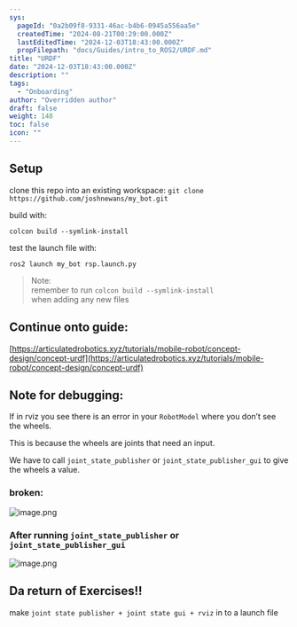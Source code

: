 ```yaml
---
sys:
  pageId: "0a2b09f8-9331-46ac-b4b6-0945a556aa5e"
  createdTime: "2024-08-21T00:29:00.000Z"
  lastEditedTime: "2024-12-03T18:43:00.000Z"
  propFilepath: "docs/Guides/intro_to_ROS2/URDF.md"
title: "URDF"
date: "2024-12-03T18:43:00.000Z"
description: ""
tags:
  - "Onboarding"
author: "Overridden author"
draft: false
weight: 148
toc: false
icon: ""
---
```


## Setup

clone this repo into an existing workspace:
`git clone https://github.com/joshnewans/my_bot.git`

build with:

`colcon build --symlink-install`

test the launch file with:

`ros2 launch my_bot rsp.launch.py`

> Note:  
> remember to run `colcon build --symlink-install`  
> when adding any new files

## Continue onto guide:

[https://articulatedrobotics.xyz/tutorials/mobile-robot/concept-design/concept-urdf](https://articulatedrobotics.xyz/tutorials/mobile-robot/concept-design/concept-urdf)

## Note for debugging:

If in rviz you see there is an error in your `RobotModel` where you don’t see the wheels.

This is because the wheels are joints that need an input. 

We have to call `joint_state_publisher` or `joint_state_publisher_gui` to give the wheels a value.

### broken:

![image.png](https://prod-files-secure.s3.us-west-2.amazonaws.com/d518164a-d88e-44d1-a4ee-3adb3bd8bce0/96a1d089-1f17-4dbf-8563-f2aef56a4d37/image.png?X-Amz-Algorithm=AWS4-HMAC-SHA256&X-Amz-Content-Sha256=UNSIGNED-PAYLOAD&X-Amz-Credential=ASIAZI2LB466YT7KPBAV%2F20250206%2Fus-west-2%2Fs3%2Faws4_request&X-Amz-Date=20250206T020837Z&X-Amz-Expires=3600&X-Amz-Security-Token=IQoJb3JpZ2luX2VjEDgaCXVzLXdlc3QtMiJIMEYCIQCz3f2poatZx4XFQmkjaZFJVipK%2B4uPy2U372gwR29DVgIhAPGqFaaX%2Bm5DQSgij8m6zV6%2FXCsAzP7mrKl%2BbdFLImVkKv8DCFEQABoMNjM3NDIzMTgzODA1IgyBZ%2BU8myScG8IJ03wq3AMKP0up%2Fa3kA4E1vh1kaMW2UFPtu%2BPEFU16RR993yqJo3XHf4kJRwh8S57luRCnsS3CAft%2BtZudbhWyM11vJYwYA%2FbqJQAIjF6nGeuDW%2B1%2BNZ3S%2B%2Bivtn%2BwpVMeB24dYR1YnA2i5kxaNMegDDhYrtCdIS8Lbq8R%2FAu6RaOVTRoq3EtCd0rSSPo8eH3uCEZKuG3KMfxQmos04Ku8IefJLxK%2FEsXlf7e6tPX3sPc5biaFCJmWBhDsTRH8bUEZqgQOBYuMN4gMAW2wVrr0s4HZrGKKDnsjaYhkxV%2BNNGDerbHeJF1dT22NkTEcLVnQSp2%2BeaB7NLoVCNUakHbMNlFGyckEE9r%2BT3s3TWfaR5iXsBulWvinulOVpnhBeqP4%2Fzi8GDVuB%2BCyn9PgvFiZvEvF6rh3JE3DX3e8bIh01mdgBV0YTDgD6RYUCPOX2ydo1KFoVsgxg0xXenVAih%2Fx0DyRlCLIuB%2Ffj4svv%2FsEAXqr8h0Njg9TtgjErG1rS6tZ0wmI%2FlFbarE%2BmWn0mBldMPfc4Y8IJldBDdO0SGDhsKzpPsQhJbkjDIAnURud8PLpBT2ORfAxgvNyMsvMRyR0GMu1UV%2FDq1ga%2BQOq3sv%2BHAgcP3Qa7GtK5p5s4Wc7v3BQzDCB7Y%2B9BjqkAdvmJbgbOQY%2F6D5T%2B2RRHEP5i%2Fqu0o5nBBRtpZRX2T1znsguiLqgRsmDNiaM6OKjmpoNQw9J9fXQiCsDCIpXTU0%2F5zIBv0ylmUlZcBJehHKVyYkW%2FdIzafBavwAs1hxQ%2Bk2%2BcYjDDkhh5h0rRaITj4XX0zQFfUAyxDL1ridmReVUC41ueefZ6P76LfZzqVP2yeBPTjXYBK%2B4s6HS79%2BLPC2zQUin&X-Amz-Signature=1e2783f14875d93ad683a2987f9ebf3d19f2a212d49b1bbbbb543846e9de133a&X-Amz-SignedHeaders=host&x-id=GetObject)

### After running `joint_state_publisher` or `joint_state_publisher_gui`

![image.png](https://prod-files-secure.s3.us-west-2.amazonaws.com/d518164a-d88e-44d1-a4ee-3adb3bd8bce0/130c99c7-1b0b-4031-9953-844fc3950ff4/image.png?X-Amz-Algorithm=AWS4-HMAC-SHA256&X-Amz-Content-Sha256=UNSIGNED-PAYLOAD&X-Amz-Credential=ASIAZI2LB466YT7KPBAV%2F20250206%2Fus-west-2%2Fs3%2Faws4_request&X-Amz-Date=20250206T020837Z&X-Amz-Expires=3600&X-Amz-Security-Token=IQoJb3JpZ2luX2VjEDgaCXVzLXdlc3QtMiJIMEYCIQCz3f2poatZx4XFQmkjaZFJVipK%2B4uPy2U372gwR29DVgIhAPGqFaaX%2Bm5DQSgij8m6zV6%2FXCsAzP7mrKl%2BbdFLImVkKv8DCFEQABoMNjM3NDIzMTgzODA1IgyBZ%2BU8myScG8IJ03wq3AMKP0up%2Fa3kA4E1vh1kaMW2UFPtu%2BPEFU16RR993yqJo3XHf4kJRwh8S57luRCnsS3CAft%2BtZudbhWyM11vJYwYA%2FbqJQAIjF6nGeuDW%2B1%2BNZ3S%2B%2Bivtn%2BwpVMeB24dYR1YnA2i5kxaNMegDDhYrtCdIS8Lbq8R%2FAu6RaOVTRoq3EtCd0rSSPo8eH3uCEZKuG3KMfxQmos04Ku8IefJLxK%2FEsXlf7e6tPX3sPc5biaFCJmWBhDsTRH8bUEZqgQOBYuMN4gMAW2wVrr0s4HZrGKKDnsjaYhkxV%2BNNGDerbHeJF1dT22NkTEcLVnQSp2%2BeaB7NLoVCNUakHbMNlFGyckEE9r%2BT3s3TWfaR5iXsBulWvinulOVpnhBeqP4%2Fzi8GDVuB%2BCyn9PgvFiZvEvF6rh3JE3DX3e8bIh01mdgBV0YTDgD6RYUCPOX2ydo1KFoVsgxg0xXenVAih%2Fx0DyRlCLIuB%2Ffj4svv%2FsEAXqr8h0Njg9TtgjErG1rS6tZ0wmI%2FlFbarE%2BmWn0mBldMPfc4Y8IJldBDdO0SGDhsKzpPsQhJbkjDIAnURud8PLpBT2ORfAxgvNyMsvMRyR0GMu1UV%2FDq1ga%2BQOq3sv%2BHAgcP3Qa7GtK5p5s4Wc7v3BQzDCB7Y%2B9BjqkAdvmJbgbOQY%2F6D5T%2B2RRHEP5i%2Fqu0o5nBBRtpZRX2T1znsguiLqgRsmDNiaM6OKjmpoNQw9J9fXQiCsDCIpXTU0%2F5zIBv0ylmUlZcBJehHKVyYkW%2FdIzafBavwAs1hxQ%2Bk2%2BcYjDDkhh5h0rRaITj4XX0zQFfUAyxDL1ridmReVUC41ueefZ6P76LfZzqVP2yeBPTjXYBK%2B4s6HS79%2BLPC2zQUin&X-Amz-Signature=df86cef3f6607c5355531f36e6eee7bfab146976591f97173d594b0f0bcb4145&X-Amz-SignedHeaders=host&x-id=GetObject)

## Da return of Exercises!!

make `joint state publisher + joint state gui + rviz` in to a launch file
